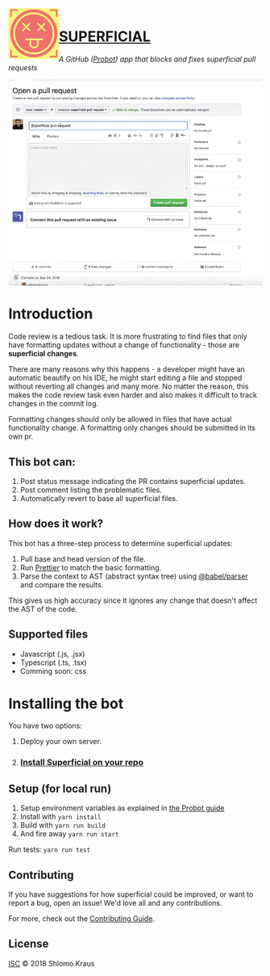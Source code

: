 <img align="left" width="100" height="100" src="https://raw.githubusercontent.com/shlomokraus/superficial/master/static/logo.png">

# [SUPERFICIAL](https://github.com/apps/superficial-bot)

*A GitHub ([Probot](https://github.com/probot/probot)) app that blocks and fixes superficial pull requests*

<img align="center" width="750" src="https://raw.githubusercontent.com/shlomokraus/superficial/master/static/superficial.gif">

# Introduction

Code review is a tedious task. It is more frustrating to find files that only have formatting updates without a change of functionality - those are **superficial changes**. 

There are many reasons why this happens - a developer might have an automatic beautify on his IDE, he might start editing a file and stopped without reverting all changes and many more. No matter the reason, this makes the code review task even harder and also makes it difficult to track changes in the commit log. 

Formatting changes should only be allowed in files that have actual functionality change. A formatting only changes should be submitted in its own pr. 

## This bot can: 
1. Post status message indicating the PR contains superficial updates.
2. Post comment listing the problematic files.
3. Automatically revert to base all superficial files.

## How does it work? 
This bot has a three-step process to determine superficial updates: 
1. Pull base and head version of the file.
2. Run [Prettier](https://github.com/prettier/prettier) to match the basic formatting. 
3. Parse the context to AST (abstract syntax tree) using [@babel/parser](https://babeljs.io/docs/en/babel-parser) and compare the results. 

This gives us high accuracy since it ignores any change that doesn't affect the AST of the code. 

## Supported files
- Javascript (.js, .jsx)
- Typescript (.ts, .tsx)
- Comming soon: css

# Installing the bot

You have two options: 
1. Deploy your own server.
2. ### [Install Superficial on your repo](https://github.com/apps/superficial-bot)

## Setup (for local run)

1. Setup environment variables as explained in [the Probot guide](https://probot.github.io/docs/development/)
2. Install with `yarn install` 
3. Build with `yarn run build`
4. And fire away `yarn run start`

Run tests: 
`yarn run test`

## Contributing

If you have suggestions for how superficial could be improved, or want to report a bug, open an issue! We'd love all and any contributions.

For more, check out the [Contributing Guide](CONTRIBUTING.md).

## License

[ISC](LICENSE) © 2018 Shlomo Kraus
